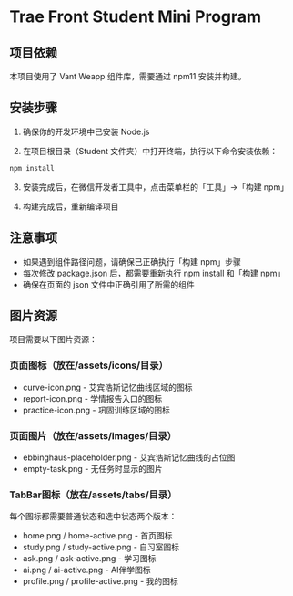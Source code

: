 # Trae Front Student Mini Program

## 项目依赖

本项目使用了 Vant Weapp 组件库，需要通过 npm11 安装并构建。

## 安装步骤

1. 确保你的开发环境中已安装 Node.js

2. 在项目根目录（Student 文件夹）中打开终端，执行以下命令安装依赖：

```bash
npm install
```

3. 安装完成后，在微信开发者工具中，点击菜单栏的「工具」->「构建 npm」

4. 构建完成后，重新编译项目

## 注意事项

- 如果遇到组件路径问题，请确保已正确执行「构建 npm」步骤
- 每次修改 package.json 后，都需要重新执行 npm install 和「构建 npm」
- 确保在页面的 json 文件中正确引用了所需的组件

## 图片资源

项目需要以下图片资源：

### 页面图标（放在/assets/icons/目录）
- curve-icon.png - 艾宾浩斯记忆曲线区域的图标
- report-icon.png - 学情报告入口的图标
- practice-icon.png - 巩固训练区域的图标

### 页面图片（放在/assets/images/目录）
- ebbinghaus-placeholder.png - 艾宾浩斯记忆曲线的占位图
- empty-task.png - 无任务时显示的图片

### TabBar图标（放在/assets/tabs/目录）
每个图标都需要普通状态和选中状态两个版本：
- home.png / home-active.png - 首页图标
- study.png / study-active.png - 自习室图标
- ask.png / ask-active.png - 学习图标
- ai.png / ai-active.png - AI伴学图标
- profile.png / profile-active.png - 我的图标
